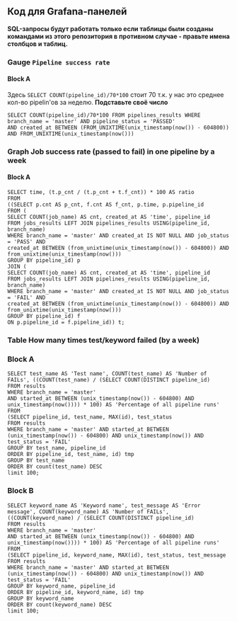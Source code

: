 ## Код для Grafana-панелей

**SQL-запросы будут работать только если таблицы были созданы командами из этого репозитория в противном случае - правьте имена столбцов и таблиц.**

### Gauge `Pipeline success rate`
#### Block A

Здесь `SELECT COUNT(pipeline_id)/70*100` стоит 70 т.к. у нас это среднее кол-во pipelin'ов за неделю. **Подставьте своё число** 

```
SELECT COUNT(pipeline_id)/70*100 FROM pipelines_results WHERE branch_name = 'master' AND pipeline_status = 'PASSED'
AND created_at BETWEEN (FROM_UNIXTIME(unix_timestamp(now()) - 604800)) AND FROM_UNIXTIME(unix_timestamp(now()))
```

### Graph Job success rate (passed to fail) in one pipeline by a week

#### Block A

```
SELECT time, (t.p_cnt / (t.p_cnt + t.f_cnt)) * 100 AS ratio 
FROM
((SELECT p.cnt AS p_cnt, f.cnt AS f_cnt, p.time, p.pipeline_id
FROM (
SELECT COUNT(job_name) AS cnt, created_at AS 'time', pipeline_id 
FROM jobs_results LEFT JOIN pipelines_results USING(pipeline_id, branch_name)
WHERE branch_name = 'master' AND created_at IS NOT NULL AND job_status = 'PASS' AND
created_at BETWEEN (from_unixtime(unix_timestamp(now()) - 604800)) AND from_unixtime(unix_timestamp(now()))
GROUP BY pipeline_id) p
JOIN (
SELECT COUNT(job_name) AS cnt, created_at AS 'time', pipeline_id
FROM jobs_results LEFT JOIN pipelines_results USING(pipeline_id, branch_name)
WHERE branch_name = 'master' AND created_at IS NOT NULL AND job_status = 'FAIL' AND
created_at BETWEEN (from_unixtime(unix_timestamp(now()) - 604800)) AND from_unixtime(unix_timestamp(now()))
GROUP BY pipeline_id) f
ON p.pipeline_id = f.pipeline_id)) t;
```

### Table How many times test/keyword failed (by a week)

### Block A

```
SELECT test_name AS 'Test name', COUNT(test_name) AS 'Number of FAILs', ((COUNT(test_name) / (SELECT COUNT(DISTINCT pipeline_id)
FROM results 
WHERE branch_name = 'master'
AND started_at BETWEEN (unix_timestamp(now()) - 604800) AND unix_timestamp(now()))) * 100) AS 'Percentage of all pipeline runs'
FROM
(SELECT pipeline_id, test_name, MAX(id), test_status
FROM results
WHERE branch_name = 'master' AND started_at BETWEEN (unix_timestamp(now()) - 604800) AND unix_timestamp(now()) AND test_status = 'FAIL'
GROUP BY test_name, pipeline_id
ORDER BY pipeline_id, test_name, id) tmp
GROUP BY test_name
ORDER BY count(test_name) DESC
limit 100;
```

### Block B

```
SELECT keyword_name AS 'Keyword name', test_message AS 'Error message', COUNT(keyword_name) AS 'Number of FAILs',
((COUNT(keyword_name) / (SELECT COUNT(DISTINCT pipeline_id)
FROM results 
WHERE branch_name = 'master'
AND started_at BETWEEN (unix_timestamp(now()) - 604800) AND unix_timestamp(now()))) * 100) AS 'Percentage of all pipeline runs'
FROM
(SELECT pipeline_id, keyword_name, MAX(id), test_status, test_message
FROM results
WHERE branch_name = 'master' AND started_at BETWEEN (unix_timestamp(now()) - 604800) AND unix_timestamp(now()) AND test_status = 'FAIL'
GROUP BY keyword_name, pipeline_id
ORDER BY pipeline_id, keyword_name, id) tmp
GROUP BY keyword_name
ORDER BY count(keyword_name) DESC
limit 100;
```
